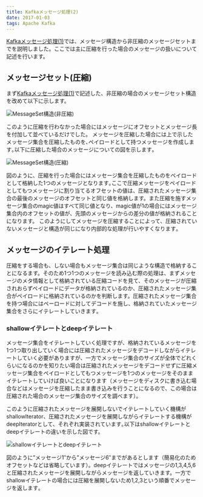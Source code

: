 ```yaml
---
title: Kafkaメッセージ処理(2)
date: 2017-01-03
tags: Apache Kafka
---
```


[Kafkaメッセージ処理(1)](/2017/01/01/kafka/message1/)では、メッセージ構造から非圧縮のメッセージセットまでを説明しました。ここでは主に圧縮を行った場合のメッセージの扱いについて記述を行います。

## メッセージセット(圧縮)

まず[Kafkaメッセージ処理(1)](/2017/01/01/kafka/message1/index.html)で記述した、非圧縮の場合のメッセージセット構造を改めて以下に示します。

<img src="/images/kafka/message2.png" alt="MessageSet構造(非圧縮)" />

このように圧縮を行わなかった場合にはメッセージにオフセットとメッセージ長を付加して並べているだけでした。
メッセージを圧縮した場合には上で示したメッセージ集合を圧縮したものを､ペイロードとして持つメッセージを作成します｡以下に圧縮した場合のメッセージについての図を示します｡

<img src="/images/kafka/message3.png" alt="MessageSet構造(圧縮)" />

図のように、圧縮を行った場合にはメッセージ集合を圧縮したものをペイロードとして格納した1つのメッセージとなります｡ここで圧縮メッセージをペイロードとしてもつメッセージに割り当てるオフセットの値は、圧縮されたメッセージ集合の最後のメッセージのオフセットと同じ値を格納します。また圧縮を施すメッセージ集合のmagic値はすべて同じ値となり、magic値が1の場合にはメッセージ集合内のオフセットの値が、先頭のメッセージからの差分の値が格納されることになります。
このようにしてメッセージを圧縮することによって、圧縮されていないメッセージと構造が同じになり内部的な処理が行いやすくなります｡

## メッセージのイテレート処理

圧縮をする場合も、しない場合もメッセージ集合は同じような構造で格納することになるます。そのため1つ1つのメッセージを読み込む際の処理は、まずメッセージのメタ情報として格納されている圧縮コードを見て、そのメッセージが圧縮されおらずペイロードにデータが格納されているのか、圧縮されたメッセージ集合がペイロードに格納されているのかを判断します。圧縮されたメッセージ集合を持つ場合にはペーロードに対してデコードを施し、格納されていたメッセージ集合をさらにイテレートしていきます｡

### shallowイテレートとdeepイテレート

メッセージ集合をイテレートしていく処理ですが、格納されているメッセージを1つ1つ取り出していく場合には圧縮されたメッセージをデコードしながらイテレートしていく必要がありますが、一方でメッセージ集合のサイズが全体でどれくらいになるのかを知りたい場合は圧縮されたメッセージをデコードせずに圧縮メッセージ集合をペイロードとしてもつメッセージを1つのメッセージをそのままイテレートしていけば良いことになります（メッセージをディスクに書き込む場合などはメッセージを圧縮したまま書き込みを行うことになるので、この場合は圧縮された場合のメッセージ集合のサイズを調べます）。

このように圧縮されたメッセージを展開しないでイテレートしていく機構がshallowIterator、圧縮されたメッセージを展開しながらイテレートする機構がdeepIteratorとして、それぞれ実装されています｡以下はshallowイテレートとdeepイテレートの違いを示した図です。

<img src="/images/kafka/message4.png" alt="shallowイテレートとdeepイテレート" />

図のように”メッセージ1″から”メッセージ6″までがあるとします（簡易化のためオフセットなどは省略しています）。deepイテレートではメッセージの1,3,4,5,6と圧縮されたメッセージを展開しながらメッセージを返していきます。一方でshallowイテレートの場合には圧縮を展開しないため1,2,3という順番でメッセージを返します｡


